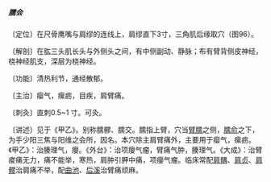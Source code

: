 ##### 臑会

〔定位〕在尺骨鹰嘴与肩缪的连线上，肩缪直下3寸，三角肌后缘取穴（图96）。

〔解剖〕在肱三头肌长头与外侧头之间，有中侧副动、静脉；布有臂背侧皮神经，桡神经肌支，深层为桡神经。

〔功能〕清热利节，通经散郁。

〔主治〕瘿气，瘰疬，目疾，肩臂痛。

〔刺灸〕直刺0.5~1 寸。可灸。

〔讲述〕见于《甲乙》。别称臑髎、臑交。臑指上臂，穴当[臂臑](https://www.gmzyjc.com/read/zjs/zjs3.1.1-3-0.1.2.3.14.md)之侧，[臑俞](https://www.gmzyjc.com/read/zjs/zjs3.1.4-6-0.0.3.3.10.md)之下，为手少阳三焦与阳维之会所，因名。本穴除主肩臂痛外，主要用于瘿气，瘰疬。《甲乙》：治腠理气，癭。《外台》：治项癭气瘤，臂痛气肿，腠理气。《大成》：治臂痠痛无力，痛不能举，寒热，肩肿引胛中痛，项癭气瘤。临床常配[肩髃](https://www.gmzyjc.com/read/zjs/zjs3.1.1-3-0.1.2.3.15.md)、[肩贞](https://www.gmzyjc.com/read/zjs/zjs3.1.4-6-0.0.3.3.9.md)、[肩髎](https://www.gmzyjc.com/read/zjs/zjs3.1.9-12-0.0.2.3.14.md)治肩痛不举，配[曲池](https://www.gmzyjc.com/read/zjs/zjs3.1.1-3-0.1.2.3.11.md)、[后溪](https://www.gmzyjc.com/read/zjs/zjs3.1.4-6-0.0.3.3.3.md)治臂痛顽麻。
